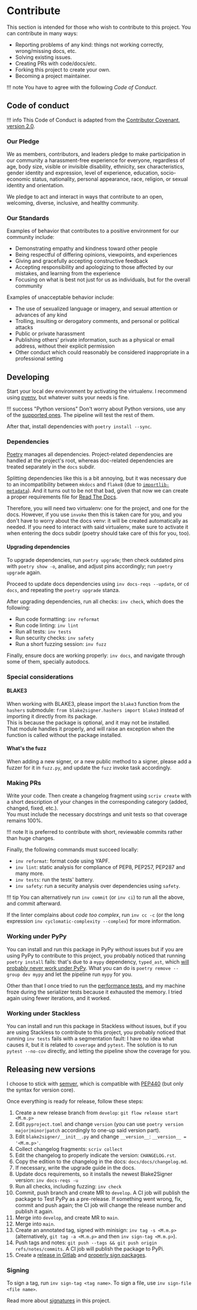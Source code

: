 # Contribute

This section is intended for those who wish to contribute to this project. You can contribute in many ways:

* Reporting problems of any kind: things not working correctly, wrong/missing docs, etc.
* Solving existing issues.
* Creating PRs with code/docs/etc.
* Forking this project to create your own.
* Becoming a project maintainer.

!!! note
    You have to agree with the following *Code of Conduct*.

## Code of conduct

!!! info
    This Code of Conduct is adapted from the [Contributor Covenant](https://www.contributor-covenant.org/), [version 2.0](https://www.contributor-covenant.org/version/2/0/code_of_conduct.html).

### Our Pledge

We as members, contributors, and leaders pledge to make participation in our community a harassment-free experience for everyone, regardless of age, body size, visible or invisible disability, ethnicity, sex characteristics, gender identity and expression, level of experience, education, socio-economic status, nationality, personal appearance, race, religion, or sexual identity and orientation.

We pledge to act and interact in ways that contribute to an open, welcoming, diverse, inclusive, and healthy community.

### Our Standards

Examples of behavior that contributes to a positive environment for our community include:

* Demonstrating empathy and kindness toward other people
* Being respectful of differing opinions, viewpoints, and experiences
* Giving and gracefully accepting constructive feedback
* Accepting responsibility and apologizing to those affected by our mistakes, and learning from the experience
* Focusing on what is best not just for us as individuals, but for the overall community

Examples of unacceptable behavior include:

* The use of sexualized language or imagery, and sexual attention or advances of any kind
* Trolling, insulting or derogatory comments, and personal or political attacks
* Public or private harassment
* Publishing others' private information, such as a physical or email address, without their explicit permission
* Other conduct which could reasonably be considered inappropriate in a professional setting

## Developing

Start your local dev environment by activating the virtualenv. I recommend using [pyenv](https://github.com/pyenv/pyenv), but whatever suits your needs is fine.

!!! success "Python versions"
    Don't worry about Python versions, use any of the [supported ones](index.md#requirements). The pipeline will test the rest of them.

After that, install dependencies with `poetry install --sync`.

### Dependencies

[Poetry](https://python-poetry.org/) manages all dependencies. Project-related dependencies are handled at the project's root, whereas doc-related dependencies are treated separately in the `docs` subdir.

Splitting dependencies like this is a bit annoying, but it was necessary due to an incompatibility between `mkdocs` and `flake8` (due to [`importlib-metadata`](https://github.com/PyCQA/flake8/pull/1438)). And it turns out to be not that bad, given that now we can create a proper requirements file for [Read The Docs](https://readthedocs.org/projects/blake2signer/).

Therefore, you will need two virtualenv: one for the project, and one for the docs. However, if you use `invoke` then this is taken care for you, and you don't have to worry about the docs venv: it will be created automatically as needed. If you need to interact with said virtualenv, make sure to activate it when entering the docs subdir (poetry should take care of this for you, too).

#### Upgrading dependencies

To upgrade dependencies, run `poetry upgrade`; then check outdated pins with `poetry show -o`, analise, and adjust pins accordingly; run `poetry upgrade` again.

Proceed to update docs dependencies using `inv docs-reqs --update`, or `cd docs`, and repeating the `poetry upgrade` stanza.

After upgrading dependencies, run all checks: `inv check`, which does the following:

- Run code formatting: `inv reformat`
- Run code linting: `inv lint`
- Run all tests: `inv tests`
- Run security checks: `inv safety`
- Run a short fuzzing session: `inv fuzz`

Finally, ensure docs are working properly: `inv docs`, and navigate through some of them, specially autodocs.

### Special considerations

#### BLAKE3

When working with BLAKE3, please import the `blake3` function from the `hashers` submodule: `from blake2signer.hashers import blake3` instead of importing it directly from its package.  
This is because the package is optional, and it may not be installed.  
That module handles it properly, and will raise an exception when the function is called without the package installed.

#### What's the fuzz

When adding a new signer, or a new public method to a signer, please add a fuzzer for it in `fuzz.py`, and update the `fuzz` invoke task accordingly.

### Making PRs

Write your code. Then create a changelog fragment using `scriv create` with a short description of your changes in the corresponding category (added, changed, fixed, etc.).  
You must include the necessary docstrings and unit tests so that coverage remains 100%.

!!! note
    It is preferred to contribute with short, reviewable commits rather than huge changes.

Finally, the following commands must succeed locally:

* `inv reformat`: format code using YAPF.
* `inv lint`: static analysis for compliance of PEP8, PEP257, PEP287 and many more.
* `inv tests`: run the tests' battery.
* `inv safety`: run a security analysis over dependencies using `safety`.

!!! tip
    You can alternatively run `inv commit` (or `inv ci`) to run all the above, and commit afterward.

If the linter complains about *code too complex*, run `inv cc -c` (or the long expression `inv cyclomatic-complexity --complex`) for more information.

### Working under PyPy

You can install and run this package in PyPy without issues but if you are using PyPy to contribute to this project, you probably noticed that running `poetry install` fails: that's due to a `mypy` dependency, `typed_ast`, which [will probably never work under PyPy](https://github.com/python/typed_ast/issues/111). What you can do is `poetry remove --group dev mypy` and let the pipeline run `mypy` for you.

Other than that I once tried to run the [performance tests](https://blake2signer.hackan.net/en/stable/comparison/#performance-comparison), and my machine froze during the serializer tests because it exhausted the memory. I tried again using fewer iterations, and it worked.

### Working under Stackless

You can install and run this package in Stackless without issues, but if you are using Stackless to contribute to this project, you probably noticed that running `inv tests` fails with a segmentation fault: I have no idea what causes it, but it is related to `coverage` and `pytest`. The solution is to run `pytest --no-cov` directly, and letting the pipeline show the coverage for you.

## Releasing new versions

I choose to stick with [semver](https://semver.org/), which is compatible with [PEP440](https://www.python.org/dev/peps/pep-0440/) (but only the syntax for version core).

Once everything is ready for release, follow these steps:

1. Create a new release branch from `develop`: `git flow release start <M.m.p>`
1. Edit `pyproject.toml` and change `version` (you can use `poetry version major|minor|patch` accordingly to one-up said version part).
1. Edit `blake2signer/__init__.py` and change `__version__`: `__version__ = '<M.m.p>'`.
1. Collect changelog fragments: `scriv collect`
1. Edit the changelog to properly indicate the version: `CHANGELOG.rst`.
1. Copy the edition to the changelog in the docs: `docs/docs/changelog.md`.
1. If necessary, write the upgrade guide in the docs.
1. Update docs requirements, so it installs the newest Blake2Signer version: `inv docs-reqs -u`
1. Run all checks, including fuzzing: `inv check`
1. Commit, push branch and create MR to `develop`. A CI job will publish the package to Test PyPy as a pre-release. If something went wrong, fix, commit and push again; the CI job will change the release number and publish it again.
1. Merge into `develop`, and create MR to `main`.
1. Merge into `main`.
1. Create an annotated tag, signed with minisign: `inv tag -s <M.m.p>` (alternatively, `git tag -a <M.m.p>` and then `inv sign-tag <M.m.p>`).
1. Push tags and notes: `git push --tags && git push origin refs/notes/commits`. A CI job will publish the package to PyPi.
1. Create a [release in Gitlab](https://gitlab.com/hackancuba/blake2signer/-/releases) and [properly sign packages](https://gist.github.com/HacKanCuBa/6fabded3565853adebf3dd140e72d33e).

### Signing

To sign a tag, run `inv sign-tag <tag name>`. To sign a file, use `inv sign-file <file name>`.

Read more about [signatures](signatures.md) in this project.
